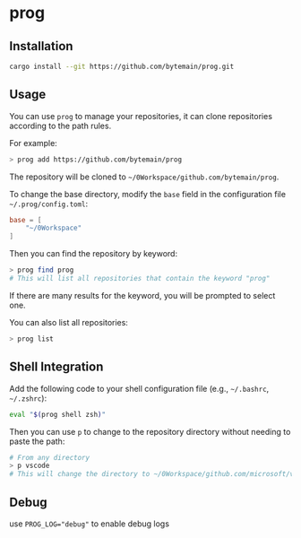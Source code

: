 # prog

## Installation

```sh
cargo install --git https://github.com/bytemain/prog.git
```

## Usage

You can use `prog` to manage your repositories, it can clone repositories according to the path rules.

For example:

```sh
> prog add https://github.com/bytemain/prog
```

The repository will be cloned to `~/0Workspace/github.com/bytemain/prog`.

To change the base directory, modify the `base` field in the configuration file `~/.prog/config.toml`:

```toml
base = [
    "~/0Workspace"
]
```

Then you can find the repository by keyword:

```sh
> prog find prog
# This will list all repositories that contain the keyword "prog"
```

If there are many results for the keyword, you will be prompted to select one.

You can also list all repositories:

```sh
> prog list
```

## Shell Integration

Add the following code to your shell configuration file (e.g., `~/.bashrc`, `~/.zshrc`):

```sh
eval "$(prog shell zsh)"
```

Then you can use `p` to change to the repository directory without needing to paste the path:

```sh
# From any directory
> p vscode
# This will change the directory to ~/0Workspace/github.com/microsoft/vscode
```

## Debug

use `PROG_LOG="debug"` to enable debug logs
